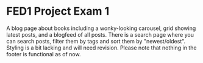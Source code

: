 # FED1 Project Exam 1


A blog page about books including a wonky-looking carousel, grid showing latest posts, and a blogfeed of all posts.
There is a search page where you can search posts, filter them by tags and sort them by "newest/oldest". 
Styling is a bit lacking and will need revision.
Please note that nothing in the footer is functional as of now. 
